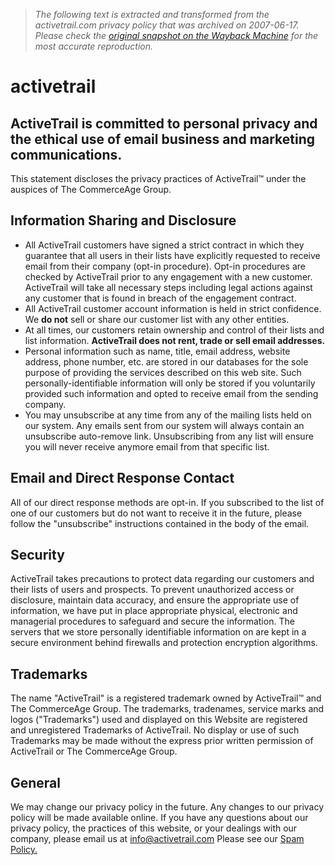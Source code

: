 > *The following text is extracted and transformed from the activetrail.com privacy policy that was archived on 2007-06-17. Please check the [original snapshot on the Wayback Machine](https://web.archive.org/web/20070617001505id_/http%3A//www.activetrail.com/privacy.html) for the most accurate reproduction.*

# activetrail

## ActiveTrail is committed to personal privacy and the ethical use of email business and marketing communications.

This statement discloses the privacy practices of ActiveTrail™ under the auspices of The CommerceAge Group. 

## Information Sharing and Disclosure

  * All ActiveTrail customers have signed a strict contract in which they guarantee that all users in their lists have explicitly requested to receive email from their company (opt-in procedure). Opt-in procedures are checked by ActiveTrail prior to any engagement with a new customer. ActiveTrail will take all necessary steps including legal actions against any customer that is found in breach of the engagement contract.
  * All ActiveTrail customer account information is held in strict confidence. We **do not** sell or share our customer list with any other entities.
  * At all times, our customers retain ownership and control of their lists and list information. **ActiveTrail does not rent, trade or sell email addresses.**
  * Personal information such as name, title, email address, website address, phone number, etc. are stored in our databases for the sole purpose of providing the services described on this web site. Such personally-identifiable information will only be stored if you voluntarily provided such information and opted to receive email from the sending company.
  * You may unsubscribe at any time from any of the mailing lists held on our system. Any emails sent from our system will always contain an unsubscribe auto-remove link. Unsubscribing from any list will ensure you will never receive anymore email from that specific list.



## Email and Direct Response Contact

All of our direct response methods are opt-in. If you subscribed to the list of one of our customers but do not want to receive it in the future, please follow the "unsubscribe" instructions contained in the body of the email. 

## Security

ActiveTrail takes precautions to protect data regarding our customers and their lists of users and prospects. To prevent unauthorized access or disclosure, maintain data accuracy, and ensure the appropriate use of information, we have put in place appropriate physical, electronic and managerial procedures to safeguard and secure the information. The servers that we store personally identifiable information on are kept in a secure environment behind firewalls and protection encryption algorithms. 

## Trademarks

The name "ActiveTrail" is a registered trademark owned by ActiveTrail™ and The CommerceAge Group. The trademarks, tradenames, service marks and logos ("Trademarks") used and displayed on this Website are registered and unregistered Trademarks of ActiveTrail. No display or use of such Trademarks may be made without the express prior written permission of ActiveTrail or The CommerceAge Group. 

## General

We may change our privacy policy in the future. Any changes to our privacy policy will be made available online. If you have any questions about our privacy policy, the practices of this website, or your dealings with our company, please email us at [info@activetrail.com](mailto:info@activetrail.com) Please see our [Spam Policy. ](https://web.archive.org/web/20070617001505id_/http%3A//www.activetrail.com/anti-spam.html)
